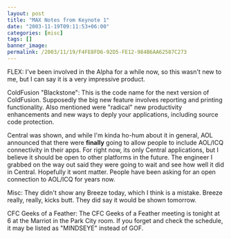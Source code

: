 ```yaml
---
layout: post
title: "MAX Notes from Keynote 1"
date: "2003-11-19T09:11:53+06:00"
categories: [misc]
tags: []
banner_image: 
permalink: /2003/11/19/F4FE8FD6-92D5-FE12-984B6AA62587C273
---
```


FLEX: I've been involved in the Alpha for a while now, so this wasn't new to me, but I can say it is a very impressive product. 

ColdFusion "Blackstone": This is the code name for the next version of ColdFusion. Supposedly the big new feature involves reporting and printing functionality. Also mentioned were "radical" new productivity enhancements and new ways to deply your applications, including source code protection.

Central was shown, and while I'm kinda ho-hum about it in general, AOL announced that there were <b>finally</b> going to allow people to include AOL/ICQ connectivity in their apps. For right now, its only Central applications, but I believe it should be open to other platforms in the future. The engineer I grabbed on the way out said they were going to wait and see how well it did in Central. Hopefully it wont matter. People have been asking for an open connection to AOL/ICQ for years now.

Misc: They didn't show any Breeze today, which I think is a mistake. Breeze really, really, kicks butt. They did say it would be shown tomorrow. 

CFC Geeks of a Feather: The CFC Geeks of a Feather meeting is tonight at 6 at the Marriot in the Park City room. If you forget and check the schedule, it may be listed as "MINDSEYE" instead of GOF.